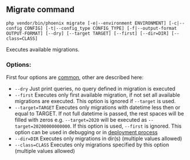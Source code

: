 ## Migrate command
`php vendor/bin/phoenix migrate [-e|--environment ENVIRONMENT] [-c|--config CONFIG] [-t|--config_type CONFIG_TYPE] [-f|--output-format OUTPUT-FORMAT] [--dry] [--target TARGET] [--first] [--dir=DIR] [--class=CLASS]`

Executes available migrations.

### Options:
First four options are [common](commands.md), other are described here:
- `--dry` Just print queries, no query defined in migration is executed
- `--first` Executes only first available migration, if not set all available migrations are executed. This option is ignored if `--target` is used.
- `--target=TARGET` Executes only migrations with datetime less then or equal to TARGET. If not full datetime is passed, the rest spaces will be filled with zeros e.g. `--target=2020` will be executed as `--target=20200000000000`. If this option is used, `--first` is ignored. This option can be used in debugging or in [deployment process](deploy.md)
- `--dir=DIR` Executes only migrations in dir(s) (multiple values allowed)
- `--class=CLASS` Executes only migrations specified by this option (multiple values allowed)
